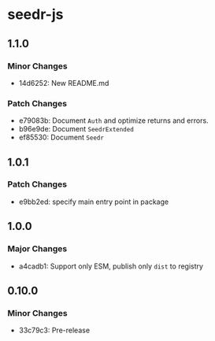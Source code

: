 # seedr-js

## 1.1.0

### Minor Changes

- 14d6252: New README.md

### Patch Changes

- e79083b: Document `Auth` and optimize returns and errors.
- b96e9de: Document `SeedrExtended`
- ef85530: Document `Seedr`

## 1.0.1

### Patch Changes

- e9bb2ed: specify main entry point in package

## 1.0.0

### Major Changes

- a4cadb1: Support only ESM, publish only `dist` to registry

## 0.10.0

### Minor Changes

- 33c79c3: Pre-release
